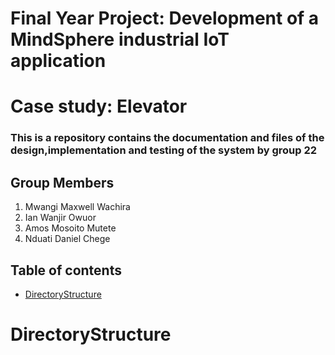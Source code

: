 # Final Year Project: Development of a MindSphere industrial IoT application
# Case study: Elevator
### This is a repository contains the documentation and files of the design,implementation and testing of the system by group 22

## Group Members
1. Mwangi Maxwell Wachira
2. Ian Wanjir Owuor 
3. Amos Mosoito Mutete
4. Nduati Daniel Chege 


## Table of contents
* [DirectoryStructure](#directory-structure)

# DirectoryStructure
